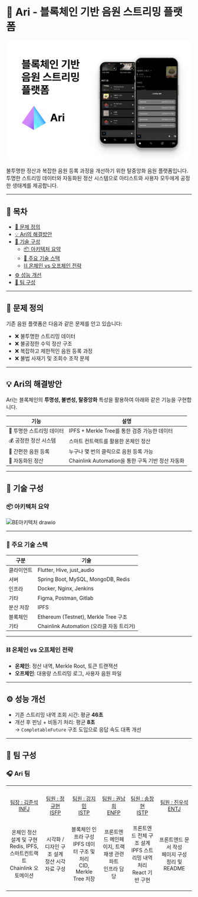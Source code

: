 # 🎵 Ari - 블록체인 기반 음원 스트리밍 플랫폼

<p align="center">
  <img src="./readme/readme_img.png" width="800" alt="Ari Main Image"/>
</p>

불투명한 정산과 복잡한 음원 등록 과정을 개선하기 위한 탈중앙화 음원 플랫폼입니다.  
투명한 스트리밍 데이터와 자동화된 정산 시스템으로 아티스트와 사용자 모두에게 공정한 생태계를 제공합니다.

---

## 📑 목차

- [🧩 문제 정의](#-문제-정의)  
- [💡 Ari의 해결방안](#-ari의-해결방안)  
- [🔧 기술 구성](#-기술-구성)  
  - [📦 아키텍처 요약](#-아키텍처-요약)  
  - [🧱 주요 기술 스택](#-주요-기술-스택)  
  - [⛓️ 온체인 vs 오프체인 전략](#⛓️-온체인-vs-오프체인-전략)  
- [⚙️ 성능 개선](#️-성능-개선)  
- [👥 팀 구성](#-팀-구성)  

---

## 🧩 문제 정의

기존 음원 플랫폼은 다음과 같은 문제를 안고 있습니다:

- ❌ 불투명한 스트리밍 데이터  
- ❌ 불공정한 수익 정산 구조  
- ❌ 복잡하고 제한적인 음원 등록 과정  
- ❌ 불법 사재기 및 조회수 조작 문제  

---

## 💡 Ari의 해결방안

Ari는 블록체인의 **투명성, 불변성, 탈중앙화** 특성을 활용하여 아래와 같은 기능을 구현합니다.

| 기능 | 설명 |
|------|------|
| 🔎 투명한 스트리밍 데이터 | IPFS + Merkle Tree를 통한 검증 가능한 데이터 |
| 💰 공정한 정산 시스템 | 스마트 컨트랙트를 활용한 온체인 정산 |
| 🚀 간편한 음원 등록 | 누구나 몇 번의 클릭으로 음원 등록 가능 |
| 🔄 자동화된 정산 | Chainlink Automation을 통한 구독 기반 정산 자동화 |

---

## 🔧 기술 구성

### 📦 아키텍처 요약

![BE아키텍처 drawio](https://github.com/user-attachments/assets/55ddf8f3-e5d6-4951-9b94-b41a7569e297)

---

### 🧱 주요 기술 스택

| 구분 | 기술 |
|------|------|
| 클라이언트 | Flutter, Hive, just_audio |
| 서버 | Spring Boot, MySQL, MongoDB, Redis |
| 인프라 | Docker, Nginx, Jenkins |
| 기타 | Figma, Postman, Gitlab |
| 분산 저장 | IPFS |
| 블록체인 | Ethereum (Testnet), Merkle Tree 구조 |
| 기타 | Chainlink Automation (오라클 자동 트리거) |

---

### ⛓️ 온체인 vs 오프체인 전략

- **온체인**: 정산 내역, Merkle Root, 토큰 트랜잭션  
- **오프체인**: 대용량 스트리밍 로그, 사용자 음원 파일

---

## ⚙️ 성능 개선

- 기존 스트리밍 내역 조회 시간: 평균 **46초**  
- 개선 후 핀닝 + 비동기 처리: 평균 **8초**  
  → `CompletableFuture` 구조 도입으로 응답 속도 대폭 개선

---

## 👥 팀 구성

### 🎧 Ari 팀

<table>
  <tbody>
    <tr align="center">
      <td><img src="https://avatars.githubusercontent.com/u/113484236?v=4" width="100px;" alt=""/><br /></td>
      <td><img src="https://avatars.githubusercontent.com/u/108385400?v=4" width="100px;" alt=""/><br /></td>
      <td><img src="https://avatars.githubusercontent.com/u/174885052?v=4" width="100px;" alt=""/><br /></td>
      <td><img src="https://avatars.githubusercontent.com/u/175234691?v=4" width="100px;" alt=""/><br /></td>
      <td><img src="https://avatars.githubusercontent.com/u/145769307?v=4" width="100px;" alt=""/><br /></td>
      <td><img src="https://avatars.githubusercontent.com/u/101163507?v=4" width="100px;" alt=""/><br /></td>
    </tr>
    <tr align="center">
      <td width="200"><a href="http://github.com/miltonjskim">팀장 : 김준석<br/>INFJ</a></td>
      <td width="200"><a href="http://github.com/wjdrbgus8167">팀원 : 정규현<br/>ISFP</a></td>
      <td width="200"><a href="https://github.com/kingkang85">팀원 : 강지민<br/>ISTP</a></td>
      <td width="200"><a href="https://github.com/naemhui">팀원 : 권남희<br/>ENFP</a></td>
      <td width="200"><a href="https://github.com/songowen">팀원 : 송창현<br/>ISTP</a></td>
      <td width="200"><a href="https://github.com/jinwooseok">팀원 : 진우석<br/>ENTJ</a></td>
    </tr>
    <tr align="center" height="200">
      <td>온체인 정산 설계 및 구현<br>Redis, IPFS, 스마트컨트랙트<br>Chainlink 오토메이션</td>
      <td>시각화 / 디자인 구조 설계<br>정산 시각 자료 구성</td>
      <td>블록체인 인프라 구성<br>IPFS 데이터 구조 및 처리<br>CID, Merkle Tree 저장</td>
      <td>프론트엔드 메인페이지, 트랙 재생 관련 파트<br>인프라 담당</td>
      <td>프론트엔드 전체 구조 설계<br>IPFS 스트리밍 내역 처리<br>React 기반 구현</td>
      <td>프론트엔드 문서 작성<br>페이지 구성 정리 및 README</td>
    </tr>
  </tbody>
</table>
